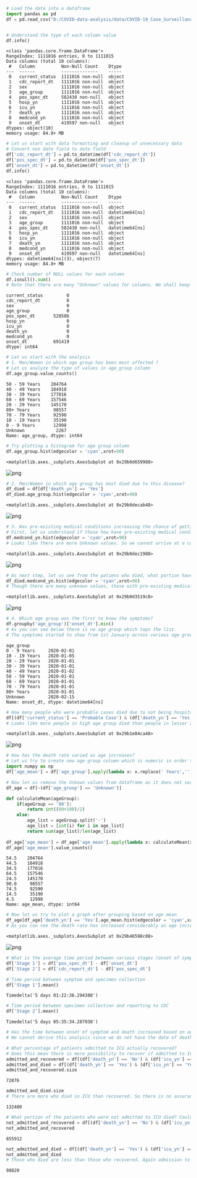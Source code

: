 ```python
# Load the data into a dataframe
import pandas as pd
df = pd.read_csv("D:/COVID-data-analysis/data/COVID-19_Case_Surveillance_Public_Use_Data.csv")


# Understand the type of each column value
df.info()
```

    <class 'pandas.core.frame.DataFrame'>
    RangeIndex: 1111016 entries, 0 to 1111015
    Data columns (total 10 columns):
     #   Column          Non-Null Count    Dtype 
    ---  ------          --------------    ----- 
     0   current_status  1111016 non-null  object
     1   cdc_report_dt   1111016 non-null  object
     2   sex             1111016 non-null  object
     3   age_group       1111016 non-null  object
     4   pos_spec_dt     582430 non-null   object
     5   hosp_yn         1111016 non-null  object
     6   icu_yn          1111016 non-null  object
     7   death_yn        1111016 non-null  object
     8   medcond_yn      1111016 non-null  object
     9   onset_dt        419597 non-null   object
    dtypes: object(10)
    memory usage: 84.8+ MB
    


```python
# Let us start with data formatting and cleanup of unnecessary data
# Convert non date field to date field
df['cdc_report_dt'] = pd.to_datetime(df['cdc_report_dt'])
df['pos_spec_dt'] = pd.to_datetime(df['pos_spec_dt'])
df['onset_dt'] = pd.to_datetime(df['onset_dt'])
df.info()
```

    <class 'pandas.core.frame.DataFrame'>
    RangeIndex: 1111016 entries, 0 to 1111015
    Data columns (total 10 columns):
     #   Column          Non-Null Count    Dtype         
    ---  ------          --------------    -----         
     0   current_status  1111016 non-null  object        
     1   cdc_report_dt   1111016 non-null  datetime64[ns]
     2   sex             1111016 non-null  object        
     3   age_group       1111016 non-null  object        
     4   pos_spec_dt     582430 non-null   datetime64[ns]
     5   hosp_yn         1111016 non-null  object        
     6   icu_yn          1111016 non-null  object        
     7   death_yn        1111016 non-null  object        
     8   medcond_yn      1111016 non-null  object        
     9   onset_dt        419597 non-null   datetime64[ns]
    dtypes: datetime64[ns](3), object(7)
    memory usage: 84.8+ MB
    


```python
# Check number of NULL values for each column
df.isnull().sum()
# Note that there are many "Unknown" values for columns. We shall keep this for now and filter it later if needed
```




    current_status         0
    cdc_report_dt          0
    sex                    0
    age_group              0
    pos_spec_dt       528586
    hosp_yn                0
    icu_yn                 0
    death_yn               0
    medcond_yn             0
    onset_dt          691419
    dtype: int64




```python
# Let us start with the analysis
# 1. Men/Women in which age group has been most affected ?
# Let us analyze the type of values in age_group column
df.age_group.value_counts()
```




    50 - 59 Years    204764
    40 - 49 Years    184918
    30 - 39 Years    177016
    60 - 69 Years    157546
    20 - 29 Years    145170
    80+ Years         98557
    70 - 79 Years     92590
    10 - 19 Years     35190
    0 - 9 Years       12998
    Unknown            2267
    Name: age_group, dtype: int64




```python
# Try plotting a histogram for age group column
df.age_group.hist(edgecolor = 'cyan',xrot=90)
```




    <matplotlib.axes._subplots.AxesSubplot at 0x29b0d659988>




![png](output_5_1.png)



```python
# 2. Men/Women in which age group has most died due to this disease?
df_died = df[df['death_yn'] == 'Yes']
df_died.age_group.hist(edgecolor = 'cyan',xrot=90)
```




    <matplotlib.axes._subplots.AxesSubplot at 0x29b0decab48>




![png](output_6_1.png)



```python
# 3. Was pre-existing medical conditions increasing the chance of getting affected?
# First, let us understand if those how have pre-existing medical conditions are more
df.medcond_yn.hist(edgecolor = 'cyan',xrot=90)
# Looks like there are more Unknown values. So we cannot arrive at a conclusion at this point
```




    <matplotlib.axes._subplots.AxesSubplot at 0x29b0dec1988>




![png](output_7_1.png)



```python
# As next step, let us see from the patiens who died, what portion have pre-existing medical conditions
df_died.medcond_yn.hist(edgecolor = 'cyan',xrot=90)
# Though there are many unknown values, those with pre-existing medical conditions are more who died
```




    <matplotlib.axes._subplots.AxesSubplot at 0x29b0d3519c8>




![png](output_8_1.png)



```python
# 4. Which age group was the first to know the symptoms?
df.groupby('age_group')['onset_dt'].min()
# As you can see below there is no age group which tops the list. 
# The symptoms started to show from 1st January across various age group
```




    age_group
    0 - 9 Years     2020-02-01
    10 - 19 Years   2020-01-05
    20 - 29 Years   2020-01-01
    30 - 39 Years   2020-01-01
    40 - 49 Years   2020-01-02
    50 - 59 Years   2020-01-01
    60 - 69 Years   2020-01-01
    70 - 79 Years   2020-01-01
    80+ Years       2020-01-01
    Unknown         2020-02-15
    Name: onset_dt, dtype: datetime64[ns]




```python
# How many people who were probable cases died due to not being hospitalized?
df[(df['current_status'] == 'Probable Case') & (df['death_yn'] == 'Yes')].age_group.hist(edgecolor = 'cyan',xrot=90)
# Looks like more people in high age group died than people in lesser age groups
```




    <matplotlib.axes._subplots.AxesSubplot at 0x29b1e84ca48>




![png](output_10_1.png)



```python
# How has the death rate varied as age increases?
# Let us try to create new age group column which is numeric in order to plot this
import numpy as np
df['age_mean'] = df['age_group'].apply(lambda x: x.replace(' Years','').replace('+',''))

# Now let us remove the Unkown values from dataframe as it does not serve to answer our question here
df_age = df[~(df['age_group'] == 'Unknown')]

def calculateMean(ageGroup):
    if(ageGroup == '80'):
        return int((80+100)/2)
    else:
        age_list = ageGroup.split('-')
        age_list = [int(i) for i in age_list]
        return sum(age_list)/len(age_list)
    
df_age['age_mean'] = df_age['age_mean'].apply(lambda x: calculateMean(x))
df_age['age_mean'].value_counts()
```

    54.5    204764
    44.5    184918
    34.5    177016
    64.5    157546
    24.5    145170
    90.0     98557
    74.5     92590
    14.5     35190
    4.5      12998
    Name: age_mean, dtype: int64




```python
# Now let us try to plot a graph after grouping based on age_mean
df_age[df_age['death_yn'] == 'Yes'].age_mean.hist(edgecolor = 'cyan',xrot=90)
# As you can see the death rate has increased considerably as age increases
```




    <matplotlib.axes._subplots.AxesSubplot at 0x29b46598c08>




![png](output_12_1.png)



```python
# What is the average time period between various stages (onset of symptom, specimen collection, reporting to CDC) of the disease?
df['Stage 1'] = df['pos_spec_dt'] - df['onset_dt']
df['Stage 2'] = df['cdc_report_dt'] - df['pos_spec_dt']

# Time period between symptom and specimen collection
df['Stage 1'].mean()
```




    Timedelta('5 days 01:22:36.294388')




```python
# Time period between specimen collection and reporting to CDC
df['Stage 2'].mean()
```




    Timedelta('5 days 05:35:34.287038')




```python
# Has the time between onset of symptom and death increased based on age? If so, which age group has the shortest time period to recover from onset of symptom?
# We cannot derive this analysis since we do not have the date of death for patients
```


```python
# What percentage of patients admitted to ICU actually recovered? 
# Does this mean there is more possibility to recover if admitted to ICU?
admitted_and_recovered = df[(df['death_yn'] == 'No') & (df['icu_yn'] == 'Yes')]
admitted_and_died = df[(df['death_yn'] == 'Yes') & (df['icu_yn'] == 'Yes')]
admitted_and_recovered.size
```




    72876




```python
admitted_and_died.size
# There are more who died in ICU than recovered. So there is no assurance that admission to ICU increases recovery rate
```




    132480




```python
# What portion of the patients who were not admitted to ICU died? Could the death rate be decreased if admitted to ICU?
not_admitted_and_recovered = df[(df['death_yn'] == 'No') & (df['icu_yn'] == 'No')].size
not_admitted_and_recovered
```




    855912




```python
not_admitted_and_died = df[(df['death_yn'] == 'Yes') & (df['icu_yn'] == 'No')].size
not_admitted_and_died
# Those who died are less than those who recovered. Again admission to ICU does not guarantee recovery
```




    98820
